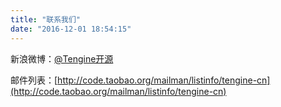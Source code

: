 ```yaml
---
title: "联系我们"
date: "2016-12-01 18:54:15"
---
```



新浪微博：[@Tengine开源](http://weibo.com/taobaotengine)

邮件列表：[http://code.taobao.org/mailman/listinfo/tengine-cn](http://code.taobao.org/mailman/listinfo/tengine-cn)

